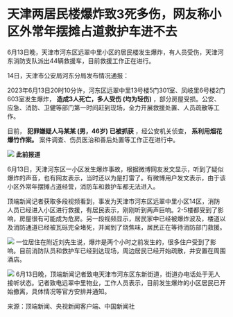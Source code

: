 

# 天津两居民楼爆炸致3死多伤，网友称小区外常年摆摊占道救护车进不去

6月13日晚，天津市河东区远翠中里小区的居民楼发生爆炸，有人员受伤，天津河东消防支队派出44辆救援车，目前救援工作正在进行。

14日，天津市公安局河东分局发布情况通报：

2023年6月13日20时10分许，河东区远翠中里13号楼5门301室、凤岐里6号楼2门603室发生爆炸， **造成3人死亡，多人受伤 (均为轻伤)**
，部分房屋受损。公安、应急、消防、卫健等部门第一时间赶到现场，全力开展救援处置、人员疏散等工作。

目前， **犯罪嫌疑人马某某 (男，46岁) 已被抓获** ，经公安机关侦查， **系利用烟花爆竹作案。** 案件调查、伤员医治和善后处置等工作正在进行中。

![](https://inews.gtimg.com/om_bt/OqLivrSEoStHjZoqbtdYg9zcq4ZVpDrjXBfahN3vKPH0YAA/1000)
**此前报道**

6月13日，天津河东区一小区发生爆炸事故，根据微博网友发文显示，听到了疑似爆炸的声音，也有网友表示，当时还以为是打雷了。有微博用户发文表示，由于该小区外常年摆摊占道经营，消防车和救护车都无法进入。

顶端新闻记者获取多段视频看到，事发为天津市河东区远翠中里小区14区，消防人员已经进入小区进行救援，有居民表示，刚刚听到两声巨响。2-5楼都受到了影响，房屋很有可能成为危房。另一段视频显示，居民家中已经被爆炸波及，楼道以及消防通道已经被瓦砾完全堵死，并闻到了烧焦味，居民正在等待消防部门救援。

![](https://inews.gtimg.com/om_bt/OU3yrLPRUyJeOhwu0SlQoBS1Uq0zylm1YZ7JICifJYV5gAA/1000)
一位居住在附近刘先生说，爆炸是两个小时之前发生的，很多住户受到了影响。目前消防队员和救护车已经到达现场，周边居民已经开始疏散，并安置在周围酒店。

![](https://inews.gtimg.com/om_bt/OjjnUfPGCwdq1u3KckWT_nEBO1zuh3EoxntffaK37QI0EAA/1000)
6月13日晚，顶端新闻记者致电天津市河东区东新街道，街道办电话处于无人接听状态。记者致电远翠中里物业，工作人员表示，目前发生爆炸的小区居民已开始撤离，具体情况等官方安排并通知。

来源：顶端新闻、央视新闻客户端、中国新闻社

